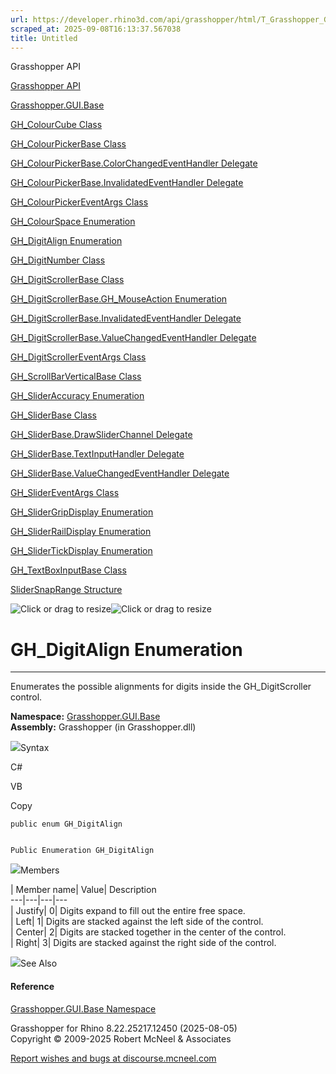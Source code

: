 ```yaml
---
url: https://developer.rhino3d.com/api/grasshopper/html/T_Grasshopper_GUI_Base_GH_DigitAlign.htm
scraped_at: 2025-09-08T16:13:37.567038
title: Untitled
---
```


Grasshopper API

[Grasshopper API](../html/723c01da-9986-4db2-8f53-6f3a7494df75.htm
"Grasshopper API")

[Grasshopper.GUI.Base](../html/N_Grasshopper_GUI_Base.htm
"Grasshopper.GUI.Base")

[GH_ColourCube Class](../html/T_Grasshopper_GUI_Base_GH_ColourCube.htm
"GH_ColourCube Class")

[GH_ColourPickerBase
Class](../html/T_Grasshopper_GUI_Base_GH_ColourPickerBase.htm
"GH_ColourPickerBase Class")

[GH_ColourPickerBase.ColorChangedEventHandler
Delegate](../html/T_Grasshopper_GUI_Base_GH_ColourPickerBase_ColorChangedEventHandler.htm
"GH_ColourPickerBase.ColorChangedEventHandler Delegate")

[GH_ColourPickerBase.InvalidatedEventHandler
Delegate](../html/T_Grasshopper_GUI_Base_GH_ColourPickerBase_InvalidatedEventHandler.htm
"GH_ColourPickerBase.InvalidatedEventHandler Delegate")

[GH_ColourPickerEventArgs
Class](../html/T_Grasshopper_GUI_Base_GH_ColourPickerEventArgs.htm
"GH_ColourPickerEventArgs Class")

[GH_ColourSpace Enumeration](../html/T_Grasshopper_GUI_Base_GH_ColourSpace.htm
"GH_ColourSpace Enumeration")

[GH_DigitAlign Enumeration](../html/T_Grasshopper_GUI_Base_GH_DigitAlign.htm
"GH_DigitAlign Enumeration")

[GH_DigitNumber Class](../html/T_Grasshopper_GUI_Base_GH_DigitNumber.htm
"GH_DigitNumber Class")

[GH_DigitScrollerBase
Class](../html/T_Grasshopper_GUI_Base_GH_DigitScrollerBase.htm
"GH_DigitScrollerBase Class")

[GH_DigitScrollerBase.GH_MouseAction
Enumeration](../html/T_Grasshopper_GUI_Base_GH_DigitScrollerBase_GH_MouseAction.htm
"GH_DigitScrollerBase.GH_MouseAction Enumeration")

[GH_DigitScrollerBase.InvalidatedEventHandler
Delegate](../html/T_Grasshopper_GUI_Base_GH_DigitScrollerBase_InvalidatedEventHandler.htm
"GH_DigitScrollerBase.InvalidatedEventHandler Delegate")

[GH_DigitScrollerBase.ValueChangedEventHandler
Delegate](../html/T_Grasshopper_GUI_Base_GH_DigitScrollerBase_ValueChangedEventHandler.htm
"GH_DigitScrollerBase.ValueChangedEventHandler Delegate")

[GH_DigitScrollerEventArgs
Class](../html/T_Grasshopper_GUI_Base_GH_DigitScrollerEventArgs.htm
"GH_DigitScrollerEventArgs Class")

[GH_ScrollBarVerticalBase
Class](../html/T_Grasshopper_GUI_Base_GH_ScrollBarVerticalBase.htm
"GH_ScrollBarVerticalBase Class")

[GH_SliderAccuracy
Enumeration](../html/T_Grasshopper_GUI_Base_GH_SliderAccuracy.htm
"GH_SliderAccuracy Enumeration")

[GH_SliderBase Class](../html/T_Grasshopper_GUI_Base_GH_SliderBase.htm
"GH_SliderBase Class")

[GH_SliderBase.DrawSliderChannel
Delegate](../html/T_Grasshopper_GUI_Base_GH_SliderBase_DrawSliderChannel.htm
"GH_SliderBase.DrawSliderChannel Delegate")

[GH_SliderBase.TextInputHandler
Delegate](../html/T_Grasshopper_GUI_Base_GH_SliderBase_TextInputHandler.htm
"GH_SliderBase.TextInputHandler Delegate")

[GH_SliderBase.ValueChangedEventHandler
Delegate](../html/T_Grasshopper_GUI_Base_GH_SliderBase_ValueChangedEventHandler.htm
"GH_SliderBase.ValueChangedEventHandler Delegate")

[GH_SliderEventArgs
Class](../html/T_Grasshopper_GUI_Base_GH_SliderEventArgs.htm
"GH_SliderEventArgs Class")

[GH_SliderGripDisplay
Enumeration](../html/T_Grasshopper_GUI_Base_GH_SliderGripDisplay.htm
"GH_SliderGripDisplay Enumeration")

[GH_SliderRailDisplay
Enumeration](../html/T_Grasshopper_GUI_Base_GH_SliderRailDisplay.htm
"GH_SliderRailDisplay Enumeration")

[GH_SliderTickDisplay
Enumeration](../html/T_Grasshopper_GUI_Base_GH_SliderTickDisplay.htm
"GH_SliderTickDisplay Enumeration")

[GH_TextBoxInputBase
Class](../html/T_Grasshopper_GUI_Base_GH_TextBoxInputBase.htm
"GH_TextBoxInputBase Class")

[SliderSnapRange Structure](../html/T_Grasshopper_GUI_Base_SliderSnapRange.htm
"SliderSnapRange Structure")

![Click or drag to resize](../icons/TocOpen.gif)![Click or drag to
resize](../icons/TocClose.gif)

# GH_DigitAlign Enumeration  
  
---  
  
Enumerates the possible alignments for digits inside the GH_DigitScroller
control.

**Namespace:** [Grasshopper.GUI.Base](N_Grasshopper_GUI_Base.htm)  
**Assembly:** Grasshopper (in Grasshopper.dll)

![](../icons/SectionExpanded.png)Syntax

C#

VB

Copy

    
    
    public enum GH_DigitAlign
    
    
    Public Enumeration GH_DigitAlign

![](../icons/SectionExpanded.png)Members

| Member name| Value| Description  
---|---|---|---  
| Justify| 0|  Digits expand to fill out the entire free space.  
| Left| 1|  Digits are stacked against the left side of the control.  
| Center| 2|  Digits are stacked together in the center of the control.  
| Right| 3|  Digits are stacked against the right side of the control.  
  
![](../icons/SectionExpanded.png)See Also

#### Reference

[Grasshopper.GUI.Base Namespace](N_Grasshopper_GUI_Base.htm)

Grasshopper for Rhino 8.22.25217.12450 (2025-08-05)  
Copyright © 2009-2025 Robert McNeel & Associates

[Report wishes and bugs at
discourse.mcneel.com](https://discourse.mcneel.com/c/grasshopper)

